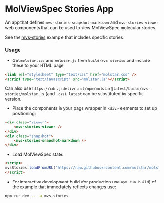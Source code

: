# MolViewSpec Stories App

An app that defines `mvs-stories-snapshot-markdown` and `mvs-stories-viewer` web components that can be used to view MolViewSpec molecular stories.

See the [mvs-stories](../../examples/mvs-stories) example that includes specific stories.

### Usage

- Get `molstar.css` and `molstar.js` from `build/mvs-stories` and include these to your HTML page

```html
<link rel="stylesheet" type="text/css" href="molstar.css" />
<script type="text/javascript" src="molstar.js"></script>
```

Can also use `https://cdn.jsdelivr.net/npm/molstar@latest/build/mvs-stories/molstar.js` (and `.css`). `latest` can be substituted by specific version.

- Place the components in your page wrapper in `<div>` elements to set up positioning:

```html
<div class="viewer">
    <mvs-stories-viewer />
</div>
<div class="snapshot">
    <mvs-stories-snapshot-markdown />
</div>
```

- Load MolViewSpec state:

```html
<script>
mvsStories.loadFromURL('https://raw.githubusercontent.com/molstar/molstar/master/examples/mvs/1cbs.mvsj');
</script>
```

- For interactive development build (for production use `npm run build`) of the example that immediately reflects changes use:

```bash
npm run dev -- -a mvs-stories
```

